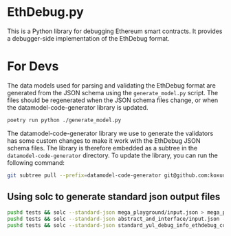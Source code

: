 # EthDebug.py

This is a Python library for debugging Ethereum smart contracts.
It provides a debugger-side implementation of the EthDebug format.


# For Devs

The data models used for parsing and validating the EthDebug format are generated from the JSON schema using the `generate_model.py` script.
The files should be regenerated when the JSON schema files change, or when the datamodel-code-generator library is updated.

~~~bash
poetry run python ./generate_model.py 
~~~

The datamodel-code-generator library we use to generate the validators has some custom changes to make it work with the EthDebug JSON schema files.
The library is therefore embedded as a subtree in the `datamodel-code-generator` directory.
To update the library, you can run the following command:

~~~bash
git subtree pull --prefix=datamodel-code-generator git@github.com:koxudaxi/datamodel-code-generator.git main --squash
~~~


## Using solc to generate standard json output files

~~~bash
pushd tests && solc --standard-json mega_playground/input.json > mega_playground/output.json && popd
pushd tests && solc --standard-json abstract_and_interface/input.json --pretty-json > abstract_and_interface/output.json && popd
pushd tests && solc --standard-json standard_yul_debug_info_ethdebug_compatible_output/input.json > standard_yul_debug_info_ethdebug_compatible_output/output.json --allow-paths . && popd
~~~